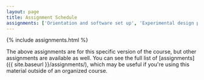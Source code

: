 ```yaml
---
layout: page
title: Assignment Schedule
assignments: ['Orientation and software set up', 'Experimental design principles', 'Introduction to R and RStudio', 'R Markdown and project organization', 'Working with tidy data', 'Introduction to version control', 'Database essentials', 'Programming fundamentals', 'Exploratory statistics', 'More statistics', 'Data visualization', 'Collaborating using version control', 'Data modeling', 'Reference management', 'Making presentations with RStudio', 'Project presentations']
---
```


{% include assignments.html %}

The above assignments are for this specific version of the course, but other
assignments are available as well. You can see the full list of
[assignments]({{ site.baseurl }}/assignments/), which may be useful if you're using this material
outside of an organized course.

<!-- Schedule Management
- Update the `assignments:` list with `title:` from `assignments/` files. 
- Add 'Template' to `assignments:` to view the course template from `docs/`. 
- The remaining content should be left AS IS.
-->
